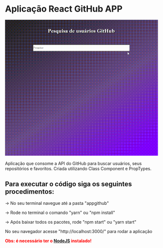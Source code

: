 <h1>Aplicação React GitHub APP</h1>
<img src="../media/appgit.gif" alt="appgit" />
<p>
  Aplicação que consome a API do GitHub para buscar usuários, seus repositórios
  e favoritos. Criada utilizando Class Component e PropTypes.
</p>
<h2>Para executar o código siga os seguintes procedimentos:</h2>
<p>-> No seu terminal navegue até a pasta "appgithub"</p>
<p>-> Rode no terminal o comando "yarn" ou "npm install"</p>
<p>-> Após baixar todos os pacotes, rode "npm start" ou "yarn start"</p>
<p>No seu navegador acesse "http://localhost:3000/" para rodar a aplicação</p>
<p style="font-weight: 700; color: red">
  Obs: é necessário ter o <a href="https://nodejs.org/en/">NodeJS</a> instalado!
</p>
